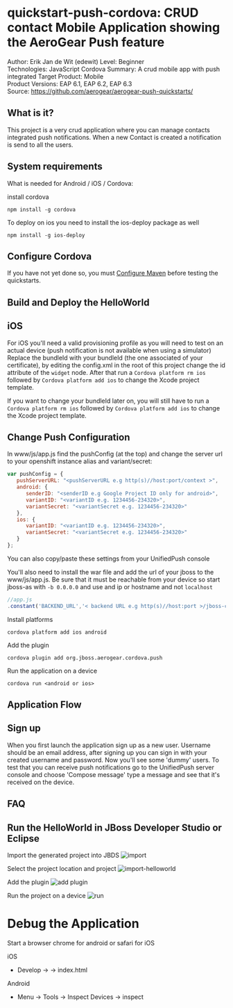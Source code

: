 quickstart-push-cordova: CRUD contact Mobile Application showing the AeroGear Push feature 
==========================================================================================
Author: Erik Jan de Wit (edewit)
Level: Beginner  
Technologies: JavaScript Cordova
Summary: A crud mobile app with push integrated
Target Product: Mobile  
Product Versions: EAP 6.1, EAP 6.2, EAP 6.3  
Source: https://github.com/aerogear/aerogear-push-quickstarts/

What is it?
-----------

This project is a very crud application where you can manage contacts integrated push notifications. When a new Contact is created a notification is send to all the users.

System requirements
-------------------

What is needed for Android / iOS / Cordova:

install cordova
```
npm install -g cordova
```

To deploy on ios you need to install the ios-deploy package as well
```
npm install -g ios-deploy
```

Configure Cordova
-----------------

If you have not yet done so, you must [Configure Maven](../README.md#configure-maven) before testing the quickstarts.

Build and Deploy the HelloWorld
-------------------------------

## iOS
For iOS you'll need a valid provisioning profile as you will need to test on an actual device (push notification is not available when using a simulator)
Replace the bundleId with your bundleId (the one associated of your certificate), by editing the config.xml in the root of this project change the id attribute of the `widget` node. After that run a `Cordova platform rm ios` followed by `Cordova platform add ios` to change the Xcode project template.

If you want to change your bundleId later on, you will still have to run a `Cordova platform rm ios` followed by `Cordova platform add ios` to change the Xcode project template.

## Change Push Configuration

In www/js/app.js find the pushConfig (at the top) and change the server url to your openshift instance alias and variant/secret:

```javascript
var pushConfig = {
   pushServerURL: "<pushServerURL e.g http(s)//host:port/context >",
   android: {
      senderID: "<senderID e.g Google Project ID only for android>",
      variantID: "<variantID e.g. 1234456-234320>",
      variantSecret: "<variantSecret e.g. 1234456-234320>"
   },
   ios: {
      variantID: "<variantID e.g. 1234456-234320>",
      variantSecret: "<variantSecret e.g. 1234456-234320>"
   }
};

```
You can also copy/paste these settings from your UnifiedPush console

You'll also need to install the war file and add the url of your jboss to the www/js/app.js. Be sure that it must be reachable from your device so start jboss-as with `-b 0.0.0.0` and use and ip or hostname and not `localhost`

```javascript
//app.js    
.constant('BACKEND_URL','< backend URL e.g http(s)//host:port >/jboss-contacts-mobile-picketlink-secured/')
```

Install platforms
```
cordova platform add ios android
```

Add the plugin
```
cordova plugin add org.jboss.aerogear.cordova.push
```


Run the application on a device
```
cordova run <android or ios>
```

Application Flow
----------------------

## Sign up
When you first launch the application sign up as a new user. Username should be an email address, after signing up you can sign in with your created username and password. Now you'll see some 'dummy' users. To test that you can receive push notifications go to the UnifiedPush server console and choose 'Compose message' type a message and see that it's received on the device.



FAQ
--------------------



Run the HelloWorld in JBoss Developer Studio or Eclipse
-------------------------------------------------------

Import the generated project into JBDS
![import](../jqm/doc/import.png)

Select the project location and project
![import-helloworld](../jqm/doc/import-helloworld.png)

Add the plugin
![add plugin](../jqm/doc/plugin-add.png)

Run the project on a device
![run](../jqm/doc/run.png)

Debug the Application
=====================

Start a browser chrome for android or safari for iOS

iOS 
* Develop -> <device name> -> index.html

Android
* Menu -> Tools -> Inspect Devices -> inspect
